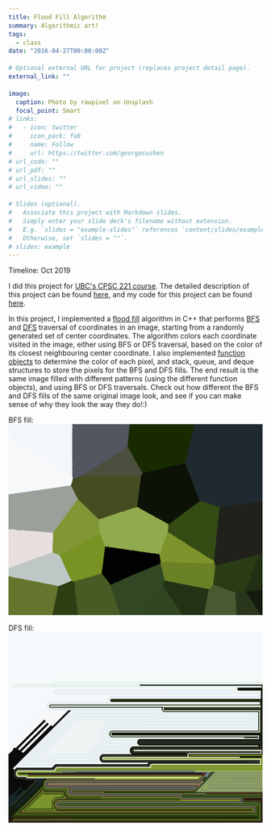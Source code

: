 ```yaml
---
title: Flood Fill Algorithm
summary: Algorithmic art!
tags:
  - class
date: "2016-04-27T00:00:00Z"

# Optional external URL for project (replaces project detail page).
external_link: ""

image:
  caption: Photo by rawpixel on Unsplash
  focal_point: Smart
# links:
#   - icon: twitter
#     icon_pack: fab
#     name: Follow
#     url: https://twitter.com/georgecushen
# url_code: ""
# url_pdf: ""
# url_slides: ""
# url_video: ""

# Slides (optional).
#   Associate this project with Markdown slides.
#   Simply enter your slide deck's filename without extension.
#   E.g. `slides = "example-slides"` references `content/slides/example-slides.md`.
#   Otherwise, set `slides = ""`.
# slides: example
---
```


Timeline: Oct 2019

I did this project for [UBC's CPSC 221 course](https://courses.students.ubc.ca/cs/courseschedule?pname=subjarea&tname=subj-course&dept=CPSC&course=221). The detailed description of this project can be found [here](https://www.students.cs.ubc.ca/~cs-221/2019W1/mps/p2/), and my code for this project can be found [here](https://github.com/gokcedilek/Flood-Fill-using-BFS-DFS).

In this project, I implemented a [flood fill](https://en.wikipedia.org/wiki/Flood_fill) algorithm in C++ that performs [BFS](https://en.wikipedia.org/wiki/Breadth-first_search) and [DFS](https://en.wikipedia.org/wiki/Depth-first_search) traversal of coordinates in an image, starting from a randomly generated set of center coordinates.
The algorithm colors each coordinate visited in the image, either using BFS or DFS traversal, based on the color of its closest neighbouring center coordinate. I also implemented [function objects](https://en.wikipedia.org/wiki/Function_object#:~:text=In%20computer%20programming%2C%20a%20function,objects%20are%20often%20called%20functors.) to determine the color of each pixel, and stack, queue, and deque structures to store the pixels for the BFS and DFS fills. The end result is the same image filled with different patterns (using the different function objects), and using BFS or DFS traversals. Check out how different the BFS and DFS fills of the same original image look, and see if you can make sense of why they look the way they do!:)

BFS fill:
![BFS fill](bfssolidparkbig.png)

DFS fill:
![DFS fill](dfssolidparkbig.png)
